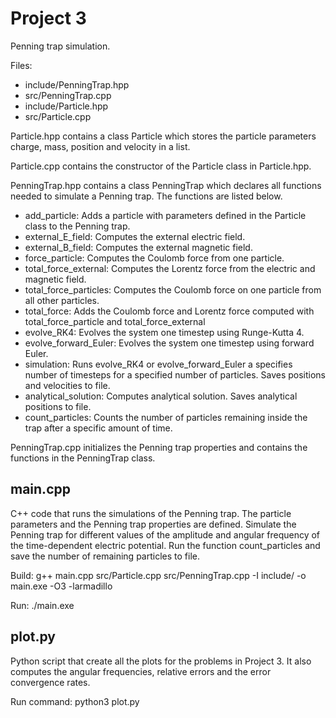 # Project 3

Penning trap simulation. 

Files:
- include/PenningTrap.hpp
- src/PenningTrap.cpp
- include/Particle.hpp
- src/Particle.cpp

Particle.hpp contains a class Particle which stores the particle parameters charge, mass, position and velocity in a list.

Particle.cpp contains the constructor of the Particle class in Particle.hpp.

PenningTrap.hpp contains a class PenningTrap which declares all functions needed to simulate a Penning trap. The functions are listed below.

  - add_particle: Adds a particle with parameters defined in the Particle class to the Penning trap.
  - external_E_field: Computes the external electric field.
  - external_B_field: Computes the external magnetic field.
  - force_particle: Computes the Coulomb force from one particle.
  - total_force_external: Computes the Lorentz force from the electric and magnetic field.
  -  total_force_particles: Computes the Coulomb force on one particle from all other particles.
  -  total_force: Adds the Coulomb force and Lorentz force computed with total_force_particle and total_force_external
  -  evolve_RK4: Evolves the system one timestep using Runge-Kutta 4.
  -  evolve_forward_Euler: Evolves the system one timestep using forward Euler.
  -  simulation: Runs evolve_RK4 or evolve_forward_Euler a specifies number of timesteps for a specified number of particles. Saves positions and velocities to file.
  -  analytical_solution: Computes analytical solution. Saves analytical positions to file.
  -  count_particles: Counts the number of particles remaining inside the trap after a specific amount of time.

PenningTrap.cpp initializes the Penning trap properties and contains the functions in the PenningTrap class.

main.cpp
----
C++ code that runs the simulations of the Penning trap. The particle parameters and the Penning trap properties are defined. 
Simulate the Penning trap for different values of the amplitude and angular frequency of the time-dependent electric potential.
Run the function count_particles and save the number of remaining particles to file.

Build: g++ main.cpp src/Particle.cpp src/PenningTrap.cpp -I include/ -o main.exe -O3 -larmadillo

Run: ./main.exe

plot.py
----
Python script that create all the plots for the problems in Project 3. It also computes the angular 
frequencies, relative errors and the error convergence rates.

Run command: python3 plot.py
